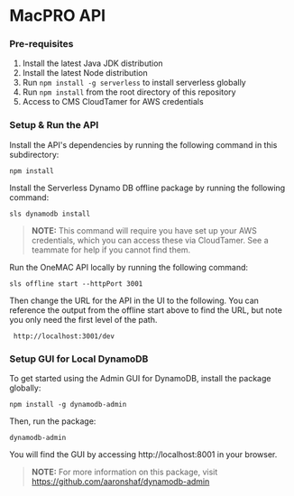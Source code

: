 # MacPRO API

### Pre-requisites

1. Install the latest Java JDK distribution
2. Install the latest Node distribution
3. Run `npm install -g serverless` to install serverless globally
4. Run `npm install` from the root directory of this repository
5. Access to CMS CloudTamer for AWS credentials

### Setup & Run the API

Install the API's dependencies by running the following command in this subdirectory:

```
npm install
```

Install the Serverless Dynamo DB offline package by running the following command:

```
sls dynamodb install
```

> **NOTE:** This command will require you have set up your AWS credentials, which you can access these via CloudTamer. See a teammate for help if you cannot find them.

Run the OneMAC API locally by running the following command:

```
sls offline start --httpPort 3001
```

Then change the URL for the API in the UI to the following. You can reference the output from the offline start above to find the URL, but note you only need the first level of the path.

```
 http://localhost:3001/dev
```

### Setup GUI for Local DynamoDB

To get started using the Admin GUI for DynamoDB, install the package globally:

```
npm install -g dynamodb-admin
```

Then, run the package:

```
dynamodb-admin
```

You will find the GUI by accessing http://localhost:8001 in your browser.

> **NOTE:** For more information on this package, visit https://github.com/aaronshaf/dynamodb-admin
